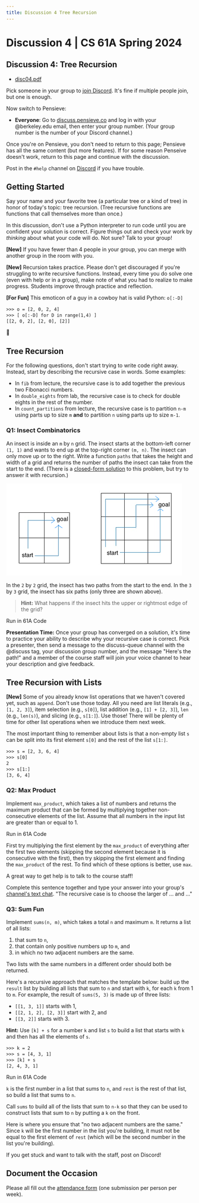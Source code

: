 ```yaml
---
title: Discussion 4 Tree Recursion
---
```

# Discussion 4 | CS 61A Spring 2024

## Discussion 4: Tree Recursion

-   [disc04.pdf](/resource/cs61a/disc04.pdf)

Pick someone in your group to [join Discord](https://cs61a.org/articles/discord). It's fine if multiple people join, but one is enough.

Now switch to Pensieve:

-   **Everyone**: Go to [discuss.pensieve.co](http://discuss.pensieve.co/) and log in with your @berkeley.edu email, then enter your group number. (Your group number is the number of your Discord channel.)

Once you're on Pensieve, you don't need to return to this page; Pensieve has all the same content (but more features). If for some reason Penseive doesn't work, return to this page and continue with the discussion.

Post in the `#help` channel on [Discord](https://cs61a.org/articles/discord/) if you have trouble.

## Getting Started

Say your name and your favorite tree (a particular tree or a kind of tree) in honor of today's topic: tree recursion. (Tree recursive functions are functions that call themselves more than once.)

In this discussion, don't use a Python interpreter to run code until you are confident your solution is correct. Figure things out and check your work by _thinking_ about what your code will do. Not sure? Talk to your group!

**\[New\]** If you have fewer than 4 people in your group, you can merge with another group in the room with you.

**\[New\]** Recursion takes practice. Please don't get discouraged if you're struggling to write recursive functions. Instead, every time you do solve one (even with help or in a group), make note of what you had to realize to make progress. Students improve through practice and reflection.

**\[For Fun\]** This emoticon of a guy in a cowboy hat is valid Python: `o[:-D]`

```
>>> o = [2, 0, 2, 4]
>>> [ o[:-D] for D in range(1,4) ]
[[2, 0, 2], [2, 0], [2]]
```

🤠

## Tree Recursion

For the following questions, don't start trying to write code right away. Instead, start by describing the recursive case in words. Some examples:

-   In `fib` from lecture, the recursive case is to add together the previous two Fibonacci numbers.
-   In `double_eights` from lab, the recursive case is to check for double eights in the rest of the number.
-   In `count_partitions` from lecture, the recursive case is to partition `n-m` using parts up to size `m` **and** to partition `n` using parts up to size `m-1`.

### Q1: Insect Combinatorics

An insect is inside an `m` by `n` grid. The insect starts at the bottom-left corner `(1, 1)` and wants to end up at the top-right corner `(m, n)`. The insect can only move up or to the right. Write a function `paths` that takes the height and width of a grid and returns the number of paths the insect can take from the start to the end. (There is a [closed-form solution](https://en.wikipedia.org/wiki/Closed-form_expression) to this problem, but try to answer it with recursion.)

![Insect grids.](/img/cs61a/grid.jpg)

In the `2` by `2` grid, the insect has two paths from the start to the end. In the `3` by `3` grid, the insect has six paths (only three are shown above).

> **Hint:** What happens if the insect hits the upper or rightmost edge of the grid?

Run in 61A Code

**Presentation Time:** Once your group has converged on a solution, it's time to practice your ability to describe why your recursive case is correct. Pick a presenter, then send a message to the discuss-queue channel with the @discuss tag, your discussion group number, and the message "Here's the path!" and a member of the course staff will join your voice channel to hear your description and give feedback.

## Tree Recursion with Lists

**\[New\]** Some of you already know list operations that we haven't covered yet, such as `append`. Don't use those today. All you need are list literals (e.g., `[1, 2, 3]`), item selection (e.g., `s[0]`), list addition (e.g., `[1] + [2, 3]`), `len` (e.g., `len(s)`), and slicing (e.g., `s[1:]`). Use those! There will be plenty of time for other list operations when we introduce them next week.

The most important thing to remember about lists is that a non-empty list `s` can be split into its first element `s[0]` and the rest of the list `s[1:]`.

```
>>> s = [2, 3, 6, 4]
>>> s[0]
2
>>> s[1:]
[3, 6, 4]
```

### Q2: Max Product

Implement `max_product`, which takes a list of numbers and returns the maximum product that can be formed by multiplying together non-consecutive elements of the list. Assume that all numbers in the input list are greater than or equal to 1.

Run in 61A Code

First try multiplying the first element by the `max_product` of everything after the first two elements (skipping the second element because it is consecutive with the first), then try skipping the first element and finding the `max_product` of the rest. To find which of these options is better, use `max`.

A great way to get help is to talk to the course staff!

Complete this sentence together and type your answer into your group's [channel's text chat](https://support.discord.com/hc/en-us/articles/4412085582359-Text-Channels-Text-Chat-In-Voice-Channels#h_01FMJT412WBX1MR4HDYNR8E95X). "The recursive case is to choose the larger of ... and ..."

### Q3: Sum Fun

Implement `sums(n, m)`, which takes a total `n` and maximum `m`. It returns a list of all lists:

1.  that sum to `n`,
2.  that contain only positive numbers up to `m`, and
3.  in which no two adjacent numbers are the same.

Two lists with the same numbers in a different order should both be returned.

Here's a recursive approach that matches the template below: build up the `result` list by building all lists that sum to `n` and start with `k`, for each `k` from 1 to `m`. For example, the result of `sums(5, 3)` is made up of three lists:

-   `[[1, 3, 1]]` starts with 1,
-   `[[2, 1, 2], [2, 3]]` start with 2, and
-   `[[3, 2]]` starts with 3.

**Hint:** Use `[k] + s` for a number `k` and list `s` to build a list that starts with `k` and then has all the elements of `s`.

```
>>> k = 2
>>> s = [4, 3, 1]
>>> [k] + s
[2, 4, 3, 1]
```

Run in 61A Code

`k` is the first number in a list that sums to `n`, and `rest` is the rest of that list, so build a list that sums to `n`.

Call `sums` to build all of the lists that sum to `n-k` so that they can be used to construct lists that sum to `n` by putting a `k` on the front.

Here is where you ensure that "no two adjacent numbers are the same." Since `k` will be the first number in the list you're building, it must not be equal to the first element of `rest` (which will be the second number in the list you're building).

If you get stuck and want to talk with the staff, post on Discord!

## Document the Occasion

Please all fill out the [attendance form](https://docs.google.com/forms/d/e/1FAIpQLSeqlK8l6WkScGr-RHR-kM4p5bnR9cllYrG95fDqPJspSlll7A/viewform) (one submission per person per week).